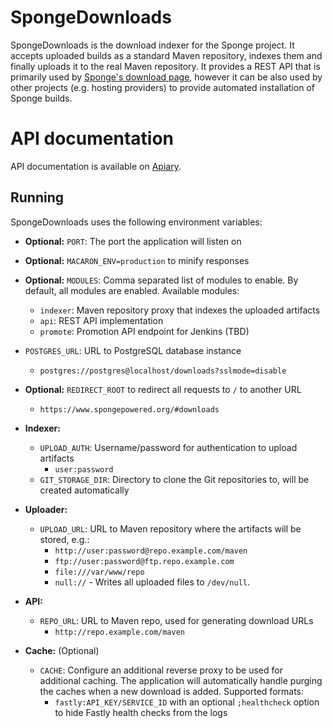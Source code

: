 # SpongeDownloads
SpongeDownloads is the download indexer for the Sponge project. It accepts uploaded builds as a standard Maven
repository, indexes them and finally uploads it to the real Maven repository. It provides a REST API that is primarily
used by [Sponge's download page](https://www.spongepowered.org/downloads), however it can be also used by other projects
(e.g. hosting providers) to provide automated installation of Sponge builds.

# API documentation
API documentation is available on [Apiary](https://dl-api.spongepowered.org/v1/).

## Running
SpongeDownloads uses the following environment variables:

- **Optional:** `PORT`: The port the application will listen on
- **Optional:** `MACARON_ENV=production` to minify responses
- **Optional:** `MODULES`: Comma separated list of modules to enable. By default, all modules are enabled.
  Available modules:

  - `indexer`: Maven repository proxy that indexes the uploaded artifacts
  - `api`: REST API implementation
  - `promote`: Promotion API endpoint for Jenkins (TBD)

- `POSTGRES_URL`: URL to PostgreSQL database instance
  - `postgres://postgres@localhost/downloads?sslmode=disable`

- **Optional:** `REDIRECT_ROOT` to redirect all requests to `/` to another URL
  - `https://www.spongepowered.org/#downloads`

- **Indexer:**
  - `UPLOAD_AUTH`: Username/password for authentication to upload artifacts
    - `user:password`
  - `GIT_STORAGE_DIR`: Directory to clone the Git repositories to, will be created automatically

- **Uploader:**
  - `UPLOAD_URL`: URL to Maven repository where the artifacts will be stored, e.g.:
    - `http://user:password@repo.example.com/maven`
    - `ftp://user:password@ftp.repo.example.com`
    - `file:///var/www/repo`
    - `null://` - Writes all uploaded files to `/dev/null`.

- **API:**
  - `REPO_URL`: URL to Maven repo, used for generating download URLs
    - `http://repo.example.com/maven`

- **Cache:** (Optional)
  - `CACHE`: Configure an additional reverse proxy to be used for additional caching. The application will
    automatically handle purging the caches when a new download is added. Supported formats:
    - `fastly:API_KEY/SERVICE_ID` with an optional `;healthcheck` option to hide Fastly health checks from the logs
